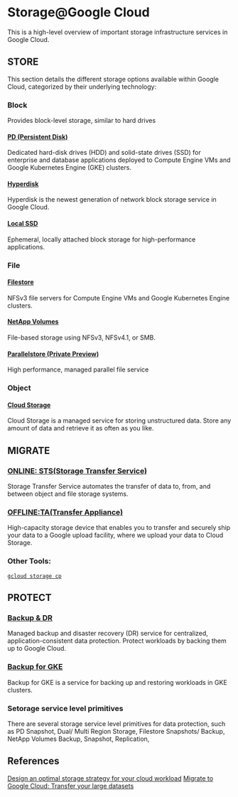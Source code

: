 # Storage@Google Cloud

This is a high-level overview of important storage infrastructure services in Google Cloud.

## STORE

This section details the different storage options available within Google Cloud, categorized by their underlying technology:

### Block

Provides block-level storage, similar to hard drives

#### [PD (Persistent Disk)](https://cloud.google.com/compute/docs/disks?_gl=1*1khelqm*_up*MQ..&gclid=CjwKCAjw5qC2BhB8EiwAvqa41oQQQxMNeSkD3pa0T1Ylg0lI4yRraoDUEYsaFMZKrAitYotvtOEKKhoCcy8QAvD_BwE&gclsrc=aw.ds#pdspecs)

Dedicated hard-disk drives (HDD) and solid-state drives (SSD) for enterprise and database applications deployed to Compute Engine VMs and Google Kubernetes Engine (GKE) clusters.

#### [Hyperdisk](https://cloud.google.com/compute/docs/disks?_gl=1*1khelqm*_up*MQ..&gclid=CjwKCAjw5qC2BhB8EiwAvqa41oQQQxMNeSkD3pa0T1Ylg0lI4yRraoDUEYsaFMZKrAitYotvtOEKKhoCcy8QAvD_BwE&gclsrc=aw.ds#hyperdisks)

Hyperdisk is the newest generation of network block storage service in Google Cloud.

#### [Local SSD](https://cloud.google.com/compute/docs/disks/local-ssd)

Ephemeral, locally attached block storage for high-performance applications.

### File

#### [Filestore](https://cloud.google.com/filestore/docs/overview)

NFSv3 file servers for Compute Engine VMs and Google Kubernetes Engine clusters.

#### [NetApp Volumes](https://cloud.google.com/netapp/volumes/docs/discover/overview)

File-based storage using NFSv3, NFSv4.1, or SMB.

#### [Parallelstore (Private Preview)](https://cloud.google.com/parallelstore?hl=en)

High performance, managed parallel file service

### Object

#### [Cloud Storage](https://cloud.google.com/storage/docs/introduction)

Cloud Storage is a managed service for storing unstructured data. Store any amount of data and retrieve it as often as you like.

## MIGRATE

### [ONLINE: STS(Storage Transfer Service)](https://cloud.google.com/storage-transfer/docs/overview)

Storage Transfer Service automates the transfer of data to, from, and between object and file storage systems.

### [OFFLINE:TA(Transfer Appliance)](https://cloud.google.com/transfer-appliance/docs/4.0/order-appliance)

High-capacity storage device that enables you to transfer and securely ship your data to a Google upload facility, where we upload your data to Cloud Storage.

### Other Tools:

[`gcloud storage cp`](https://cloud.google.com/sdk/gcloud/reference/storage/cp)

## PROTECT

### [Backup & DR](https://cloud.google.com/backup-disaster-recovery/docs/concepts/backup-dr)

Managed backup and disaster recovery (DR) service for centralized, application-consistent data protection. Protect workloads by backing them up to Google Cloud.

### [Backup for GKE](https://cloud.google.com/kubernetes-engine/docs/add-on/backup-for-gke/concepts/backup-for-gke)

Backup for GKE is a service for backing up and restoring workloads in GKE clusters.

### Setorage service level primitives

There are several storage service level primitives for data protection, such as PD Snapshot, Dual/ Multi Region Storage, Filestore Snapshots/ Backup, NetApp Volumes Backup, Snapshot, Replication,

## References

[Design an optimal storage strategy for your cloud workload](https://cloud.google.com/architecture/storage-advisor#file-storage)
[Migrate to Google Cloud: Transfer your large datasets](https://cloud.google.com/architecture/migration-to-gcp-assessing-and-discovering-your-workloads)
